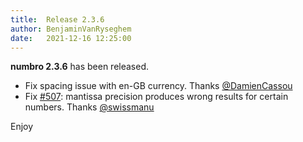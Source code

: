 ```yaml
---
title:  Release 2.3.6
author: BenjaminVanRyseghem
date:   2021-12-16 12:25:00
---
```


**numbro 2.3.6** has been released.

- Fix spacing issue with en-GB currency. Thanks [@DamienCassou](https://github.com/DamienCassou)
- Fix [#507](https://github.com/BenjaminVanRyseghem/numbro/issues/507): mantissa precision produces wrong results for certain numbers.
  Thanks [@swissmanu](https://github.com/swissmanu)

Enjoy <i class="fa fa-smile-o">
